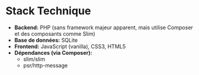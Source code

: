 # Stack Technique

- **Backend:** PHP (sans framework majeur apparent, mais utilise Composer et des composants comme Slim)
- **Base de données:** SQLite
- **Frontend:** JavaScript (vanilla), CSS3, HTML5
- **Dépendances (via Composer):**
  - slim/slim
  - psr/http-message
